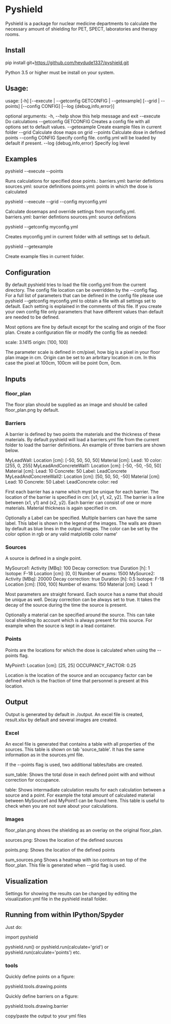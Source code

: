 # Pyshield

Pyshield is a package for nuclear medicine departments to calculate the 
necessary amount of shielding for PET, SPECT, laboratories and therapy rooms.

## Install

pip install git+https://github.com/heydude1337/pyshield.git

Python 3.5 or higher must be install on your system. 

## Usage:
usage:  [-h] [--execute | --getconfig GETCONFIG | --getexample]
        [--grid | --points] [--config CONFIG] [--log {debug,info,error}]

optional arguments:
  -h, --help            show this help message and exit
  --execute             Do calculations
  --getconfig GETCONFIG
                        Creates a config file with all options set to default values.
  --getexample          Create example files in current folder
  --grid                Calculate dose maps on grid
  --points              Calculate dose in defined points
  --config CONFIG       Specify config file. config.yml will be loaded by default if present.
  --log {debug,info,error}
                        Specify log level

## Examples

pyshield --execute --points

Runs calculations for specified dose points.:
        barriers.yml: barrier defintions
        sources.yml: source definitions
        points.yml: points in which the dose is calculated

pyshield --execute --grid --config myconfig.yml

Calculate dosemaps and override settings from myconfig.yml.     
        barriers.yml: barrier defintions
        sources.yml: source definitions

pyshield --getconfig myconfig.yml

Creates myconfig.yml in current folder with all settings set to default.

pyshield --getexample

Create example files in current folder.

## Configuration

By default pyshield tries to load the file config.yml from the current 
directory. The config file location can be overridden by the --config flag.
For a full list of parameters that can be defined in the config file please
use pyshield --getconfig myconfig.yml to obtain a file with all settings
set to default. Each setting is explained in the comments of this file. If you
create your own config file only parameters that have different values than
default are needed to be defined.


Most options are fine by default except  for the scaling and origin of the 
floor plan. Create a configuration file or modify the config file
as needed:

scale: 3.1415
origin: [100, 100]

The parameter scale is defined in cm/pixel, how big is a pixel in your floor 
plan image in cm. Origin can be set to an arbritary location in cm. In this 
case the pixel at 100cm, 100cm will be point 0cm, 0cm. 

## Inputs

### floor_plan
The floor plan should be supplied as an image and should be called 
floor_plan.png by default. 


### Barriers
A barrier is defined by two points the materials and the thickness of these 
materials. By default pyshield will load a barriers.yml file from the current
folder to load the barrier definitions. An example of three barriers are shown
below.

MyLeadWall:
  Location [cm]: [-50, 50, 50, 50]
  Material [cm]:
    Lead: 10
  color: [255, 0, 255]
MyLeadAndConcreteWall1:
  Location [cm]: [-50, -50, -50, 50]
  Material [cm]:
    Lead: 10
    Concrete: 50
  Label: LeadConcrete
MyLeadAndConcreteWall2:
  Location [cm]: [50, 50, 50, -50]
  Material [cm]:
    Lead: 10
    Concrete: 50
  Label: LeadConcrete
  color: red
  
First each barrier has a name which myst be unique for each barrier. 
The location of the barrier is specified in cm: [x1, y1, x2, y2]. 
The barrier is a line between (x1, y1) and (x2, y2). Each  barrier can consist 
of one or more materials. Material thickness is again specified in cm. 

Optionally a Label can be specified. Multiple barriers can have the same label.
This label is shown in the legend of the images. The walls are drawn by 
default as blue lines in the output images. The color can be set by the color 
option in rgb or any valid matplotlib color name'

### Sources
A source is defined in a single point. 

MySource1:
  Activity [MBq]: 100
  Decay correction: true
  Duration [h]: 1
  Isotope: F-18
  Location [cm]: [0, 0]
  Number of exams: 1500
MySource2:
  Activity [MBq]: 20000
  Decay correction: true
  Duration [h]: 0.5
  Isotope: F-18
  Location [cm]: [100, 100]
  Number of exams: 150
  Material [cm]:
    Lead: 1
    
Most parameters are straight forward. Each source has a name that should be
unique as well. Decay correction can be always set to true. It takes the 
decay of the source during the time the source is present.

Optionally a material can be specified around the source. This can take local
shielding ito account which is always present for this source. For example when
the source is kept in a lead container.

### Points

Points are the locations for which the dose is calculated when using the 
--points flag. 

MyPoint1:
  Location [cm]: [25, 25]
  OCCUPANCY_FACTOR: 0.25

Location is the location of the source and an occupancy factor can be defined
which is the fraction of time that personnel is present at this location.

## Output

Output is generated by default in ./output. An excel file is created,
result.xlsx by default and several images are created.

### Excel
An excel file is generated that contains a table with all properties of the
sources. This table is shown on tab 'source_table'. It has the same information 
as in the sources.yml file.

If the --points flag is used, two additional tables/tabs are created. 

sum_table: Shows the total dose in each defined point with and without
correction for occupance.

table: Shows intermadiate calculation results for each calculation between a 
source and a point. For example the total amount of calculated material 
between MySource1 and MyPoint1 can be found here. This table is useful to 
check when you are not sure about your calculations. 


### Images

floor_plan.png shows the shielding as an overlay on the original floor_plan.

sources.png: Shows the location of the defined sources

points.png: Shows the location of the defined points

sum_sources.png Shows a heatmap with iso contours on top of the floor_plan.
This file is generated when --grid flag is used.

## Visualization

Settings for showing the results can be changed by editing the 
visualization.yml file in the pyshield install folder.


## Running from within IPython/Spyder

Just do:

import pyshield

pyshield.run()
or
pyshield.run(calculate='grid')
or
pyshield.run(calculate='points')
etc.

### tools

Quickly define points on a figure:

pyshield.tools.drawing.points

Quickly define barriers on a figure:

pyshield.tools.drawing.barrier

copy/paste the output to your yml files





